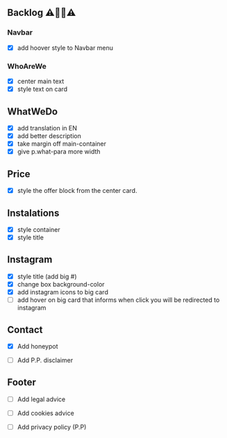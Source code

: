 ## Backlog  ⚠👨‍💻⚠



### Navbar
- [x] add hoover style to Navbar menu

### WhoAreWe
- [x] center main text
- [x] style text on card

## WhatWeDo
- [x] add translation in EN
- [x] add better description
- [x] take margin off main-container
- [x] give p.what-para more width

## Price
- [x] style the offer block from the center card.

## Instalations
- [x] style container
- [x] style title

## Instagram
- [x] style title (add big #)
- [x] change box background-color
- [x] add instagram icons to big card
- [ ] add hover on big card that informs when click you will be redirected to instagram

## Contact
- [x] Add honeypot
- [ ] Add  P.P. disclaimer


## Footer
- [ ] Add legal advice
- [ ] Add cookies advice
- [ ] Add privacy policy (P.P)

